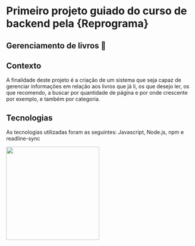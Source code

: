 # Primeiro projeto guiado do curso de backend pela {Reprograma}
## Gerenciamento de livros 🚀

## **Contexto**


A finalidade deste projeto é a criação de um sistema que seja capaz de gerenciar informações em relação aos livros que já li, os que desejo ler, os que recomendo, a buscar por quantidade de página e por onde crescente por exemplo, e também por categoria.

## **Tecnologias**
As tecnologias utilizadas foram as seguintes: Javascript, Node.js, npm e readline-sync



<img src=https://c.tenor.com/jtmI3dzEU6YAAAAd/gilberto-feliz.gif width="250" height="250" /> </h4> <br>

